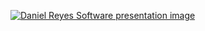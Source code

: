 [![Daniel Reyes Software presentation image](https://i.imgur.com/Z8vLXY8.jpeg "Presentation Image")](https://danielsoftwareportfolio.vercel.app/en/)
